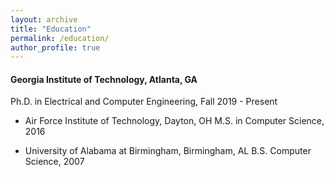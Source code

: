 ```yaml
---
layout: archive
title: "Education"
permalink: /education/
author_profile: true
---
```


#### Georgia Institute of Technology, Atlanta, GA
Ph.D. in Electrical and Computer Engineering,  Fall 2019 - Present

* Air Force Institute of Technology, Dayton, OH
M.S. in Computer Science,  2016

* University of Alabama at Birmingham, Birmingham, AL
B.S. Computer Science, 2007
